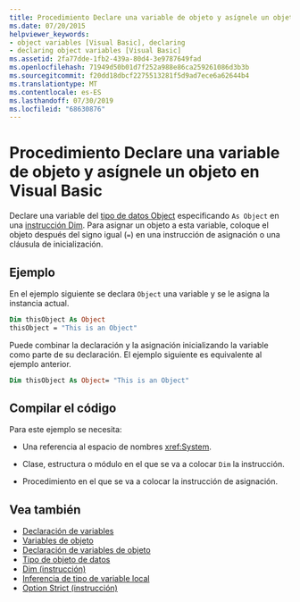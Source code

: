 ```yaml
---
title: Procedimiento Declare una variable de objeto y asígnele un objeto en Visual Basic
ms.date: 07/20/2015
helpviewer_keywords:
- object variables [Visual Basic], declaring
- declaring object variables [Visual Basic]
ms.assetid: 2fa77dde-1fb2-439a-80d4-3e9787649fad
ms.openlocfilehash: 71949d50b01d7f252a988e86ca259261086d3b3b
ms.sourcegitcommit: f20dd18dbcf2275513281f5d9ad7ece6a62644b4
ms.translationtype: MT
ms.contentlocale: es-ES
ms.lasthandoff: 07/30/2019
ms.locfileid: "68630876"
---
```

# <a name="how-to-declare-an-object-variable-and-assign-an-object-to-it-in-visual-basic"></a>Procedimiento Declare una variable de objeto y asígnele un objeto en Visual Basic

Declare una variable del [tipo de datos Object](../../../../visual-basic/language-reference/data-types/object-data-type.md) especificando `As Object` en una [instrucción Dim](../../../../visual-basic/language-reference/statements/dim-statement.md). Para asignar un objeto a esta variable, coloque el objeto después del signo igual (`=`) en una instrucción de asignación o una cláusula de inicialización.

## <a name="example"></a>Ejemplo

En el ejemplo siguiente se declara `Object` una variable y se le asigna la instancia actual.

```vb
Dim thisObject As Object
thisObject = "This is an Object"
```

Puede combinar la declaración y la asignación inicializando la variable como parte de su declaración. El ejemplo siguiente es equivalente al ejemplo anterior.

```vb
Dim thisObject As Object= "This is an Object"
```

## <a name="compiling-the-code"></a>Compilar el código

Para este ejemplo se necesita:

- Una referencia al espacio de nombres <xref:System>.

- Clase, estructura o módulo en el que se va a colocar `Dim` la instrucción.

- Procedimiento en el que se va a colocar la instrucción de asignación.

## <a name="see-also"></a>Vea también

- [Declaración de variables](../../../../visual-basic/programming-guide/language-features/variables/variable-declaration.md)
- [Variables de objeto](../../../../visual-basic/programming-guide/language-features/variables/object-variables.md)
- [Declaración de variables de objeto](../../../../visual-basic/programming-guide/language-features/variables/object-variable-declaration.md)
- [Tipo de objeto de datos](../../../../visual-basic/language-reference/data-types/object-data-type.md)
- [Dim (instrucción)](../../../../visual-basic/language-reference/statements/dim-statement.md)
- [Inferencia de tipo de variable local](../../../../visual-basic/programming-guide/language-features/variables/local-type-inference.md)
- [Option Strict (instrucción)](../../../../visual-basic/language-reference/statements/option-strict-statement.md)
